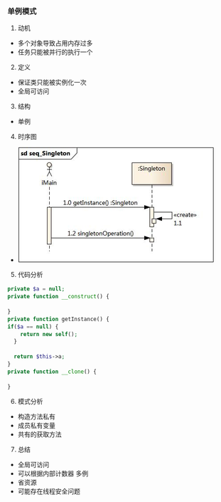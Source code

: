 ### 单例模式

1. 动机
  - 多个对象导致占用内存过多
  - 任务只能被并行的执行一个
2. 定义
  - 保证类只能被实例化一次
  - 全局可访问
3. 结构
  - 单例
4. 时序图
  - ![时序图](./seq_Singleton.jpg)
5. 代码分析 
```php
private $a = null;
private function __construct() {
  
}
private function getInstance() {
if($a == null) {
    return new self();
  }
  
  return $this->a;
}
private function __clone() {

}
```
6. 模式分析
  - 构造方法私有
  - 成员私有变量
  - 共有的获取方法

7. 总结
  - 全局可访问
  - 可以根据内部计数器 多例
  - 省资源
  - 可能存在线程安全问题